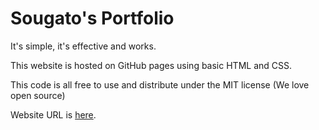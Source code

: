 # Sougato's Portfolio
It's simple, it's effective and works.

This website is hosted on GitHub pages using basic HTML and CSS.

This code is all free to use and distribute under the MIT license
(We love open source)

Website URL is [here](https://scodercoder.github.io/Self-Portfolio/).